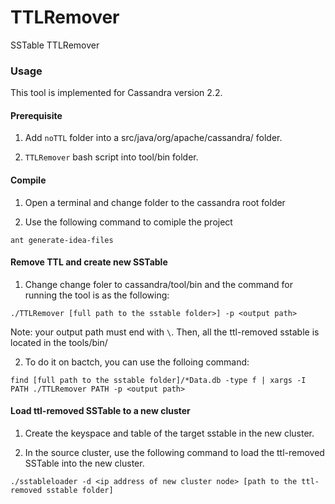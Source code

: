 # TTLRemover
SSTable TTLRemover


### Usage

This tool is implemented for Cassandra version 2.2.

#### Prerequisite

1. Add `noTTL` folder into a src/java/org/apache/cassandra/ folder.


2. `TTLRemover` bash script into tool/bin folder.

#### Compile

1. Open a terminal and change folder to the cassandra root folder

2. Use the following command to comiple the project

`ant generate-idea-files`


#### Remove TTL and create new SSTable

1. Change change foler to cassandra/tool/bin and the command for running the tool is as the following:

`./TTLRemover [full path to the sstable folder>] -p <output path>`

Note: your output path must end with `\`. Then, all the ttl-removed sstable is located in the tools/bin/<output path>


2. To do it on bactch, you can use the folloing command:

`find [full path to the sstable folder]/*Data.db -type f | xargs -I PATH ./TTLRemover PATH -p <output path>`

#### Load ttl-removed SSTable to a new cluster

1. Create the keyspace and table of the target sstable in the new cluster.


2. In the source cluster, use the following command to load the ttl-removed SSTable into the new cluster.

`./sstableloader -d <ip address of new cluster node> [path to the ttl-removed sstable folder]`







